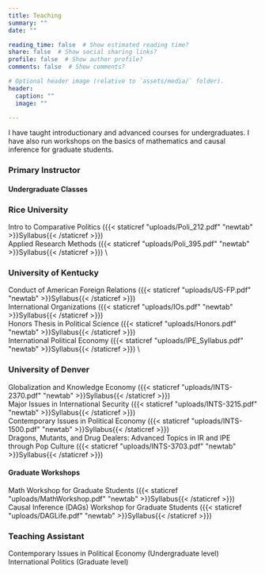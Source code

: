 ```yaml
---
title: Teaching
summary: ""
date: ""

reading_time: false  # Show estimated reading time?
share: false  # Show social sharing links?
profile: false  # Show author profile?
comments: false  # Show comments?

# Optional header image (relative to `assets/media/` folder).
header:
  caption: ""
  image: ""

---
```

I have taught introductionary and advanced courses for undergraduates. I have also run workshops on the basics of mathematics and causal inference for graduate students. 

### **Primary Instructor**

#### **Undergraduate Classes**

### **Rice University**
Intro to Comparative Politics ({{< staticref "uploads/Poli_212.pdf" "newtab" >}}Syllabus{{< /staticref >}}) \
Applied Research Methods ({{< staticref "uploads/Poli_395.pdf" "newtab" >}}Syllabus{{< /staticref >}}) \

### **University of Kentucky**
Conduct of American Foreign Relations ({{< staticref "uploads/US-FP.pdf" "newtab" >}}Syllabus{{< /staticref >}}) \
International Organizations ({{< staticref "uploads/IOs.pdf" "newtab" >}}Syllabus{{< /staticref >}}) \
Honors Thesis in Political Science ({{< staticref "uploads/Honors.pdf" "newtab" >}}Syllabus{{< /staticref >}}) \
International Political Economy ({{< staticref "uploads/IPE_Syllabus.pdf" "newtab" >}}Syllabus{{< /staticref >}}) \

### **University of Denver**
Globalization and Knowledge Economy ({{< staticref "uploads/INTS-2370.pdf" "newtab" >}}Syllabus{{< /staticref >}}) \
Major Issues in International Security ({{< staticref "uploads/INTS-3215.pdf" "newtab" >}}Syllabus{{< /staticref >}})\
Contemporary Issues in Political Economy ({{< staticref "uploads/INTS-1500.pdf" "newtab" >}}Syllabus{{< /staticref >}}) \
Dragons, Mutants, and Drug Dealers: Advanced Topics in IR and IPE through Pop Culture ({{< staticref "uploads/INTS-3703.pdf" "newtab" >}}Syllabus{{< /staticref >}}) 



#### **Graduate Workshops**
Math Workshop for Graduate Students ({{< staticref "uploads/MathWorkshop.pdf" "newtab" >}}Syllabus{{< /staticref >}}) \
Causal Inference (DAGs) Workshop for Graduate Students ({{< staticref "uploads/DAGLife.pdf" "newtab" >}}Syllabus{{< /staticref >}}) 

### **Teaching Assistant** 

Contemporary Issues in Political Economy (Undergraduate level)
International Politics (Graduate level)